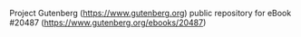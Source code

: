 Project Gutenberg (https://www.gutenberg.org) public repository for eBook #20487 (https://www.gutenberg.org/ebooks/20487)
